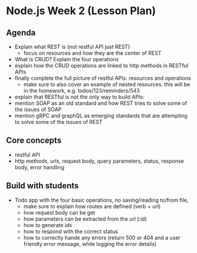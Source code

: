 # Node.js Week 2 (Lesson Plan)

## Agenda

* Explain what REST is (not restful API just REST)
    * focus on resources and how they are the center of REST
* What is CRUD? Explain the four operations
* explain how the CRUD operations are linked to http methods in RESTful APIs
* finally complete the full picture of restful APIs: resources and operations
  * make sure to also cover an example of nested resources. this will be in the homework, e.g. todos/123/reminders/543
* explain that RESTful is not the only way to build APIs:
* mention SOAP as an old standard and how REST tries to solve some of the issues of SOAP
* mention gRPC and graphQL as emerging standards that are attempting to solve some of the issues of REST

## Core concepts

* restful API
* http methods, urls, request body, query parameters, status, response body, error handling

## Build with students

* Todo app with the four basic operations, no saving/reading to/from file, 
  * make sure to explain how routes are defined (verb + url)
  * how request body can be get
  * how parameters can be extracted from the url (:id)
  * how to generate ids
  * how to respond with the correct status
  * how to correctly hande any errors (return 500 or 404 and a user friendly error message, while logging the error details)


